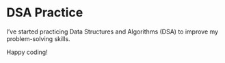 # DSA Practice

I’ve started practicing Data Structures and Algorithms (DSA) to improve my problem-solving skills. 
 
Happy coding!
